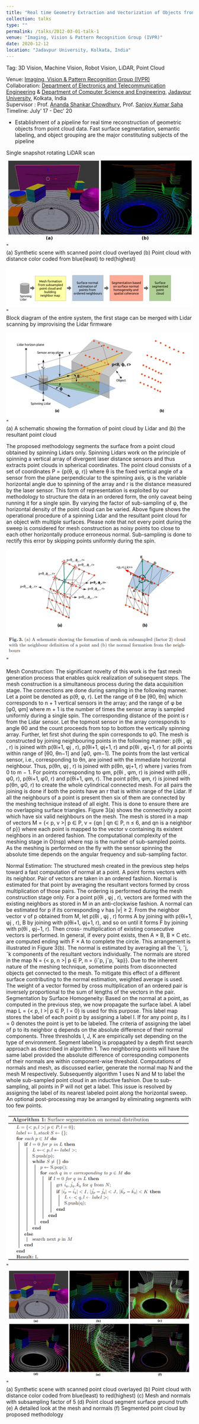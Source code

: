 ```yaml
---
title: "Real time Geometry Extraction and Vectorization of Objects from Point-Cloud Data"
collection: talks
type: ""
permalink: /talks/2012-03-01-talk-1
venue: "Imaging, Vision & Pattern Recognition Group (IVPR)"
date: 2020-12-12
location: "Jadavpur University, Kolkata, India"
---
```

Tag: 3D Vision, Machine Vision, Robot Vision, LiDAR, Point Cloud

  
Venue: [Imaging, Vision & Pattern Recognition Group (IVPR)](https://sites.google.com/site/ivprgroup/home-page-ivpr?authuser=0) <br/>
Collaboration: [Department of Electronics and Telecommunication Engineering](http://www.jaduniv.edu.in/view_department.php?deptid=84) & [Department of Computer Science and Engineering](http://www.jaduniv.edu.in/view_department.php?deptid=59), [Jadavpur University](http://www.jaduniv.edu.in/), Kolkata, India <br/>
Supervisor : Prof. [Ananda Shankar Chowdhury](https://sites.google.com/site/anandachowdhury/), Prof. [Sanjoy Kumar Saha](https://scholar.google.co.in/citations?user=MVooqJUAAAAJ&hl=en) <br/>
Timeline: July’ 17 - Dec’ 20 <br/>
 * Establishment of a pipeline for real time reconstruction of geometric objects from point cloud data. Fast surface segmentation, semantic labeling, and object grouping are the major constituting subjects of the pipeline

Single snapshot rotating LiDAR scan  
 ![alt text](https://github.com/jasorsi13/jasorsi.github.io/blob/master/paper_img/1.PNG?raw=true)" <br/>
 (a) Synthetic scene with scanned point cloud overlayed (b) Point cloud with distance color coded from blue(least) to red(highest)
  
 ![alt text](https://github.com/jasorsi13/jasorsi.github.io/blob/master/paper_img/2a.PNG?raw=true)" <br/>
Block diagram of the entire system, the first stage can be merged with Lidar scanning by improvising the Lidar firmware

 ![alt text](https://github.com/jasorsi13/jasorsi.github.io/blob/master/paper_img/3.PNG?raw=true)" <br/>
 (a) A schematic showing the formation of point cloud by Lidar and (b) the resultant point cloud
 
The proposed methodology segments the surface from a point cloud obtained by spinning Lidars only. Spinning Lidars work on the principle of spinning a vertical array of divergent laser distance sensors and thus extracts point clouds in spherical coordinates. The point cloud consists of a set of coordinates P = {p(θ, φ, r)} where θ is the fixed vertical angle of a sensor from the plane perpendicular to the spinning axis, φ is the variable horizontal angle due to spinning of the array and r is the distance measured by the laser sensor. This form of representation is exploited by our methodology to structure the data in an ordered form, the only caveat being running it for a single spin. By varying the factor of sub-sampling of φ, the horizontal density of the point cloud can be varied. Above figure shows the operational procedure of a spinning Lidar and the resultant point cloud for an object with multiple surfaces. Please note that not every point during the sweep is considered for mesh construction as noisy points too close to each other horizontally produce erroneous normal. Sub-sampling is done to rectify this error by skipping points uniformly during the spin.

 ![alt text](https://github.com/jasorsi13/jasorsi.github.io/blob/master/paper_img/4.PNG?raw=true)" <br/>
 
 Mesh Construction: The significant novelty of this work is the fast mesh generation process that enables quick realization of subsequent steps. The mesh construction is a simultaneous process during the data acquisition stage. The connections are done during sampling in the following manner. Let a point be denoted as p(θ, φ, r). Let the range of θ be [θ0, θn] which corresponds to n + 1 vertical sensors in the array; and the range of φ be [φ0, φm] where m + 1 is the number of times the sensor array is sampled uniformly during a single spin. The corresponding distance of the point is r from the Lidar sensor. Let the topmost sensor in the array corresponds to angle θ0 and the count proceeds from top to bottom the vertically spinning array. Further, let first shot during the spin corresponds to φ0. The mesh is constructed by joining neighbouring points in the following manner: p(θi , φj , r) is joined with p(θi+1, φj , r), p(θi+1, φj+1, r) and p(θi , φj+1, r) for all points within range of [θ0, θn−1] and [φ0, φm−1]. The points from the last vertical sensor, i.e., corresponding to θn, are joined with the immediate horizontal neighbour. Thus, p(θn, φj , r) is joined with p(θn, φj+1, r) where j varies from 0 to m − 1. For points corresponding to φm, p(θi , φm, r) is joined with p(θi , φ0, r), p(θi+1, φ0, r) and p(θi+1, φm, r). The point p(θn, φm, r) is joined with p(θn, φ0, r) to create the whole cylindrical connected mesh. For all pairs the joining is done if both the points have an r that is within range of the Lidar. If all the neighbours of a point is present then six of them are connected by the meshing technique instead of all eight. This is done to ensure there are no overlapping surface triangles. Figure 3(a) shows the connectivity a point which have six valid neighbours on the mesh. The mesh is stored in a map of vectors M = {< p, v >| p ∈ P, v = {qn | qn ∈ P, n ≤ 6, and qn is a neighbor of p}} where each point is mapped to the vector v containing its existent neighbors in an ordered fashion. The computational complexity of the meshing stage in O(nsp) where nsp is the number of sub-sampled points. As the meshing is performed on the fly with the sensor spinning the absolute time depends on the angular frequency and sub-sampling factor.

Normal Estimation: The structured mesh created in the previous step helps toward a fast computation of normal at a point. A point forms vectors with its neighbor. Pair of vectors are taken in an ordered fashion. Normal is estimated for that point by averaging the resultant vectors formed by cross multiplication of those pairs. The ordering is performed during the mesh construction stage only. For a point p(θi , φj , r), vectors are formed with the existing neighbors as stored in M in an anti-clockwise fashion. A normal can be estimated for p if its corresponding v has |v| ≥ 2. From the neighbor vector v of p obtained from M, let p(θi , φj , r) forms A by joining with p(θi+1, φj , r), B by joining with p(θi+1, φj+1, r), and so on until it forms F by joining with p(θi , φj−1, r). Then cross- multiplication of existing consecutive vectors is performed. In general, if every point exists, then A × B, B × C etc. are computed ending with F × A to complete the circle. This arrangement is illustrated in Figure 3(b). The normal is estimated by averaging all the ˆi, ˆj, ˆk components of the resultant vectors individually. The normals are stored in the map N = {< p, n >| p ∈ P, n = {iˆp, jˆp, ˆkp}}. Due to the inherent nature of the meshing technique, sometime points from disconnected objects get connected to the mesh. To mitigate this effect of a different surface contributing to the normal estimation, weighted average is used. The weight of a vector formed by cross multiplication of an ordered pair is inversely proportional to the sum of lengths of the vectors in the pair. 
 Segmentation by Surface Homogeneity: Based on the normal at a point, as computed in the previous step, we now propagate the surface label. A label map L = {< p, l >| p ∈ P, l = 0} is used for this purpose. This label map stores the label of each point p by assigning a label l. If for any point p, its l = 0 denotes the point is yet to be labeled. The criteria of assigning the label of p to its neighbor q depends on the absolute difference of their normal components. Three thresholds I, J, K are empirically set depending on the type of environment. Segment labeling is propagated by a depth first search approach as described in algorithm 1. Two neighboring points will have the same label provided the absolute difference of corresponding components of their normals are within component-wise threshold. Computations of normals and mesh, as discussed earlier, generate the normal map N and the mesh M respectively. Subsequently algorithm 1 uses N and M to label the whole sub-sampled point cloud in an inductive fashion. Due to sub-sampling, all points in P will not get a label. This issue is resolved by assigning the label of its nearest labeled point along the horizontal sweep. An optional post-processing may be arranged by eliminating segments with too few points. 
 
 ![alt text](https://github.com/jasorsi13/jasorsi.github.io/blob/master/paper_img/5.PNG?raw=true)" <br/>
 ![alt text](https://github.com/jasorsi13/jasorsi.github.io/blob/master/paper_img/6.PNG?raw=true)" <br/>
 (a) Synthetic scene with scanned point cloud overlayed (b) Point cloud with distance color coded from blue(least) to red(highest) (c) Mesh and normals with subsampling factor of 5 (d) Point cloud segment surface ground truth (e) A detailed look at the mesh and normals (f) Segmented point cloud by proposed methodology
 
 





 
